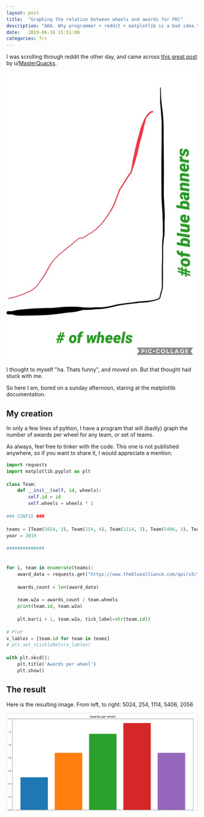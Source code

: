 ```yaml
---
layout: post
title:  "Graphing the relation between wheels and awards for FRC"
description: "AKA. Why programmer + reddit + matplotlib is a bad idea."
date:   2019-06-16 15:51:00
categories: frc
---
```


I was scrolling through reddit the other day, and came across [this great post](https://www.reddit.com/r/FRC/comments/byzv5q/i_know_what_im_doing/) by u/[MasterQuacks](https://www.reddit.com/user/MasterQuacks/).

![My insporation](/assets/images/w2ainspo.jpg)

I thought to myself "ha. Thats funny", and moved on. But that thought had stuck with me. 

So here I am, bored on a sunday afternoon, staring at the matplotlib documentation. 

## My creation
In only a few lines of python, I have a program that will (badly) graph the number of awards per wheel for any team, or set of teams. 

As always, feel free to tinker with the code. This one is not published anywhere, so if you want to share it, I would appreciate a mention.

```python
import requests
import matplotlib.pyplot as plt

class Team:
    def __init__(self, id, wheels):
        self.id = id
        self.wheels = wheels * 2

### CONFIG ###

teams = [Team(5024, 3), Team(254, 4), Team(1114, 3), Team(5406, 3), Team(2056, 4)]
year = 2019

##############


for i, team in enumerate(teams):
    award_data = requests.get("https://www.thebluealliance.com/api/v3/team/frc" + str(team.id) + "/awards/" + str(year), params={"X-TBA-Auth-Key": "mz0VWTNtXTDV8NNOz3dYg9fHOZw8UYek270gynLQ4v9veaaUJEPvJFCZRmte7AUN"}).json()

    awards_count = len(award_data)

    team.w2a = awards_count / team.wheels
    print(team.id, team.w2a)

    plt.bar(i + 1, team.w2a, tick_label=str(team.id))

# Plot
x_lables = [team.id for team in teams]
# plt.set_xticklabels(x_lables)

with plt.xkcd():
    plt.title('Awards per wheel')
    plt.show()

```

## The result
Here is the resulting image. From left, to right: 5024, 254, 1114, 5406, 2056

![Thr result](/assets/images/w2a.png)